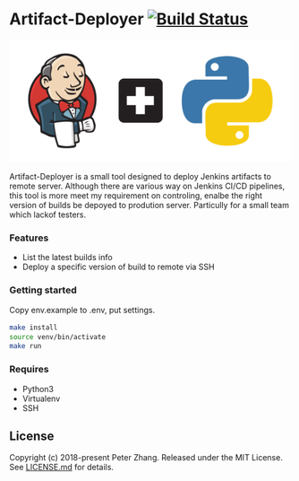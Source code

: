 # Artifact-Deployer [![Build Status](https://travis-ci.org/pipizhang/artifact-deployer.svg?branch=master)](https://travis-ci.org/pipizhang/artifact-deployer)

![screenshot](https://github.com/pipizhang/artifact-deployer/blob/master/screenshots/00.png)

Artifact-Deployer is a small tool designed to deploy Jenkins artifacts to remote server. Although there are various way on Jenkins CI/CD pipelines, this tool is more meet my requirement on controling, enalbe the right version of builds be depoyed to prodution server. Particully for a small team which lackof testers.

### Features
* List the latest builds info
* Deploy a specific version of build to remote via SSH

### Getting started
Copy env.example to .env, put settings.

```bash
make install
source venv/bin/activate
make run
```

### Requires
* Python3
* Virtualenv
* SSH

License
-------
Copyright (c) 2018-present Peter Zhang. Released under the MIT License. See
[LICENSE.md][license] for details.

[license]: LICENSE.md
